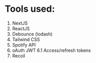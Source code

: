 # Tools used:
  1. NextJS
  2. ReactJS
  3. Debounce (lodash)
  4. Tailwind CSS
  5. Spotify API
  6. oAuth JWT
    6.1 Access/refresh tokens
  7. Recoil
